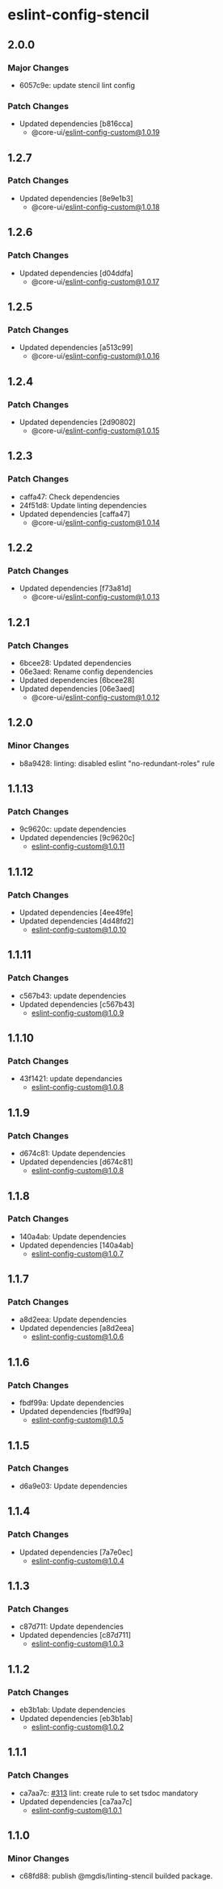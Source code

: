 # eslint-config-stencil

## 2.0.0

### Major Changes

- 6057c9e: update stencil lint config

### Patch Changes

- Updated dependencies [b816cca]
  - @core-ui/eslint-config-custom@1.0.19

## 1.2.7

### Patch Changes

- Updated dependencies [8e9e1b3]
  - @core-ui/eslint-config-custom@1.0.18

## 1.2.6

### Patch Changes

- Updated dependencies [d04ddfa]
  - @core-ui/eslint-config-custom@1.0.17

## 1.2.5

### Patch Changes

- Updated dependencies [a513c99]
  - @core-ui/eslint-config-custom@1.0.16

## 1.2.4

### Patch Changes

- Updated dependencies [2d90802]
  - @core-ui/eslint-config-custom@1.0.15

## 1.2.3

### Patch Changes

- caffa47: Check dependencies
- 24f51d8: Update linting dependencies
- Updated dependencies [caffa47]
  - @core-ui/eslint-config-custom@1.0.14

## 1.2.2

### Patch Changes

- Updated dependencies [f73a81d]
  - @core-ui/eslint-config-custom@1.0.13

## 1.2.1

### Patch Changes

- 6bcee28: Updated dependencies
- 06e3aed: Rename config dependencies
- Updated dependencies [6bcee28]
- Updated dependencies [06e3aed]
  - @core-ui/eslint-config-custom@1.0.12

## 1.2.0

### Minor Changes

- b8a9428: linting: disabled eslint "no-redundant-roles" rule

## 1.1.13

### Patch Changes

- 9c9620c: update dependencies
- Updated dependencies [9c9620c]
  - eslint-config-custom@1.0.11

## 1.1.12

### Patch Changes

- Updated dependencies [4ee49fe]
- Updated dependencies [4d48fd2]
  - eslint-config-custom@1.0.10

## 1.1.11

### Patch Changes

- c567b43: update dependencies
- Updated dependencies [c567b43]
  - eslint-config-custom@1.0.9

## 1.1.10

### Patch Changes

- 43f1421: update dependancies
  - eslint-config-custom@1.0.8

## 1.1.9

### Patch Changes

- d674c81: Update dependencies
- Updated dependencies [d674c81]
  - eslint-config-custom@1.0.8

## 1.1.8

### Patch Changes

- 140a4ab: Update dependencies
- Updated dependencies [140a4ab]
  - eslint-config-custom@1.0.7

## 1.1.7

### Patch Changes

- a8d2eea: Update dependencies
- Updated dependencies [a8d2eea]
  - eslint-config-custom@1.0.6

## 1.1.6

### Patch Changes

- fbdf99a: Update dependencies
- Updated dependencies [fbdf99a]
  - eslint-config-custom@1.0.5

## 1.1.5

### Patch Changes

- d6a9e03: Update dependencies

## 1.1.4

### Patch Changes

- Updated dependencies [7a7e0ec]
  - eslint-config-custom@1.0.4

## 1.1.3

### Patch Changes

- c87d711: Update dependencies
- Updated dependencies [c87d711]
  - eslint-config-custom@1.0.3

## 1.1.2

### Patch Changes

- eb3b1ab: Update dependencies
- Updated dependencies [eb3b1ab]
  - eslint-config-custom@1.0.2

## 1.1.1

### Patch Changes

- ca7aa7c: [#313](https://gitlab.mgdis.fr/core/core-ui/core-ui/-/issues/313) lint: create rule to set tsdoc mandatory
- Updated dependencies [ca7aa7c]
  - eslint-config-custom@1.0.1

## 1.1.0

### Minor Changes

- c68fd88: publish @mgdis/linting-stencil builded package.
